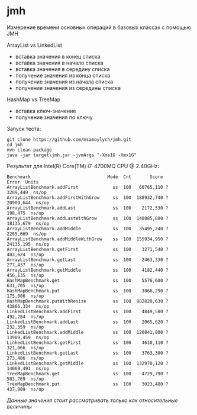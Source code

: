 # jmh
Измерение времени основных операций в базовых классах с помощью JMH

ArrayList vs LinkedList
- вставка значения в конец списка
- вставка значения в начало списка
- вставка значения в середину списка
- получение значения из конца списка
- получение значения из начала списка
- получение значения из середины списка

HashMap vs TreeMap
- вставка ключ-значение
- получение значения по ключу

Запуск теста:
```
git clone https://github.com/msamoylych/jmh.git
cd jmh
mvn clean package
java -jar target\jmh.jar -jvmArgs "-Xms1G -Xmx1G"
```

Результат для Intel(R) Core(TM) i7-4700MQ CPU @ 2.40GHz:

```
Benchmark                             Mode  Cnt       Score       Error  Units
ArrayListBenchmark.addFirst             ss  100   60765,110 ?  3289,449  ns/op
ArrayListBenchmark.addFirstWithGrow     ss  100  188932,740 ? 20909,644  ns/op
ArrayListBenchmark.addLast              ss  100    2172,530 ?   198,475  ns/op
ArrayListBenchmark.addLastWithGrow      ss  100  140885,880 ? 18135,679  ns/op
ArrayListBenchmark.addMiddle            ss  100   35495,240 ?  2265,669  ns/op
ArrayListBenchmark.addMiddleWithGrow    ss  100  155934,950 ? 24135,195  ns/op
ArrayListBenchmark.getFirst             ss  100    3271,540 ?   483,624  ns/op
ArrayListBenchmark.getLast              ss  100    2463,330 ?   277,437  ns/op
ArrayListBenchmark.getMiddle            ss  100    4182,440 ?   456,135  ns/op
HashMapBenchmark.get                    ss  100    5576,600 ?   631,705  ns/op
HashMapBenchmark.put                    ss  100    3066,290 ?   175,006  ns/op
HashMapBenchmark.putWithResize          ss  100  882820,630 ? 43866,334  ns/op
LinkedListBenchmark.addFirst            ss  100    4849,580 ?   492,284  ns/op
LinkedListBenchmark.addLast             ss  100    2065,620 ?   232,359  ns/op
LinkedListBenchmark.addMiddle           ss  100  120841,800 ? 13909,459  ns/op
LinkedListBenchmark.getFirst            ss  100    4610,110 ?   321,066  ns/op
LinkedListBenchmark.getLast             ss  100    3763,300 ?   273,486  ns/op
LinkedListBenchmark.getMiddle           ss  100  132970,120 ? 14069,491  ns/op
TreeMapBenchmark.get                    ss  100    4729,790 ?   583,769  ns/op
TreeMapBenchmark.put                    ss  100    3023,480 ?   437,909  ns/op
```

*Данные значения стоит рассматривать только как относительные величины*
